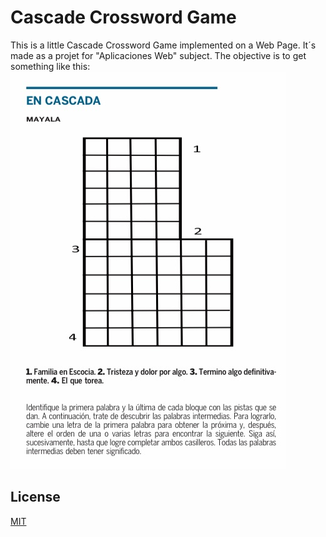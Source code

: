 # Cascade Crossword Game
This is a little Cascade Crossword Game implemented on a Web Page. It´s made as a projet for "Aplicaciones Web" subject.
The objective is to get something like this:
![Image](https://github.com/isancr00/cascadeGame/blob/main/example.png)
## License
[MIT](https://choosealicense.com/licenses/mit/)